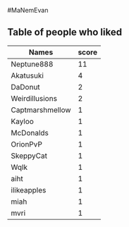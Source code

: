 #MaNemEvan
## Table of people who liked
Names | score
--- | ---
Neptune888 | 11
Akatusuki | 4
DaDonut | 2
Weirdillusions | 2
Captmarshmellow | 1
Kayloo | 1
McDonalds | 1
OrionPvP | 1
SkeppyCat | 1
Wqlk | 1
aiht | 1
ilikeapples | 1
miah | 1
mvri | 1
